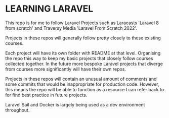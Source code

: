 # LEARNING LARAVEL

This repo is for me to follow Laravel Projects such as Laracasts 'Laravel 8 from scratch' and Traversy Media 'Laravel From Scratch 2022'.

Projects in these repos will generally follow pretty closely to these existing courses.

Each project will have its own folder with README at that level. Organising the repo this way to keep my basic projects that closely follow courses collected together. 
In the future more bespoke Laravel projects that diverge from courses more significantly will have their own repos.

Projects in these repos will contain an unusual amount of comments and some commits that would be inappropriate for production code. 
However, this means the repo will be able to function as a resource I can refer back to for find best practice in future projects.  

Laravel Sail and Docker is largely being used as a dev environment throughout.